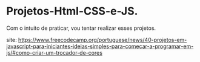 # Projetos-Html-CSS-e-JS.
Com o intuito de praticar, vou tentar realizar esses projetos.


site: https://www.freecodecamp.org/portuguese/news/40-projetos-em-javascript-para-iniciantes-ideias-simples-para-comecar-a-programar-em-js/#como-criar-um-trocador-de-cores
